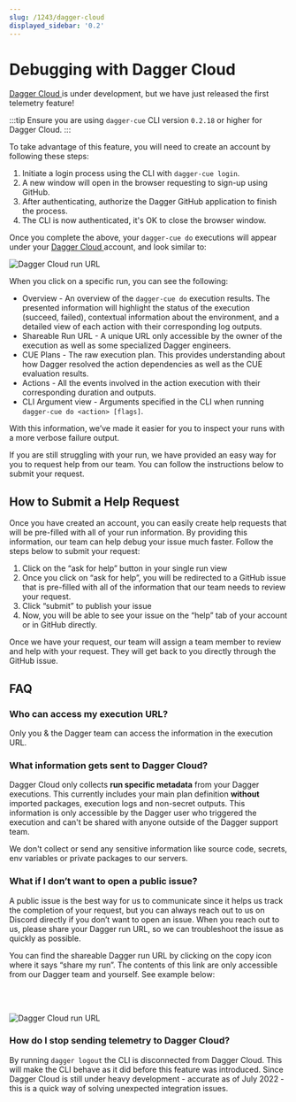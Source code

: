 ```yaml
---
slug: /1243/dagger-cloud
displayed_sidebar: '0.2'
---
```


# Debugging with Dagger Cloud

<p><a href="https://dagger.cloud/" target="_blank" rel="external"> Dagger Cloud </a> is under development, but we have just released the first telemetry feature!</p>

:::tip
Ensure you are using `dagger-cue` CLI version `0.2.18` or higher for Dagger Cloud.
:::

To take advantage of this feature, you will need to create an account by following these steps:

1. Initiate a login process using the CLI with `dagger-cue login`.
2. A new window will open in the browser requesting to sign-up using GitHub.
3. After authenticating, authorize the Dagger GitHub application to finish the process.
4. The CLI is now authenticated, it's OK to close the browser window.

Once you complete the above, your `dagger-cue do` executions will appear under your <a href="https://dagger.cloud/" target="_blank" rel="external"> Dagger Cloud </a> account, and look similar to:

![Dagger Cloud run URL](/img/dagger-cloud/runs.png)

When you click on a specific run, you can see the following:

- Overview - An overview of the `dagger-cue do` execution results. The presented information will highlight the status of the execution (succeed, failed), contextual information about the environment, and a detailed view of each action with their corresponding log outputs.
- Shareable Run URL - A unique URL only accessible by the owner of the execution as well as some specialized Dagger engineers.
- CUE Plans - The raw execution plan. This provides understanding about how Dagger resolved the action dependencies as well as the CUE evaluation results.
- Actions - All the events involved in the action execution with their corresponding duration and outputs.
- CLI Argument view - Arguments specified in the CLI when running `dagger-cue do <action> [flags]`.

With this information, we’ve made it easier for you to inspect your runs with a more verbose failure output.

If you are still struggling with your run, we have provided an easy way for you to request help from our team. You can follow the instructions below to submit your request.

## How to Submit a Help Request

Once you have created an account, you can easily create help requests that will be pre-filled with all of your run information. By providing this information, our team can help debug your issue much faster. Follow the steps below to submit your request:

1. Click on the “ask for help” button in your single run view
2. Once you click on “ask for help”, you will be redirected to a GitHub issue that is pre-filled with all of the information that our team needs to review your request.
3. Click “submit” to publish your issue
4. Now, you will be able to see your issue on the “help” tab of your account or in GitHub directly.

Once we have your request, our team will assign a team member to review and help with your request. They will get back to you directly through the GitHub issue.

## FAQ

### Who can access my execution URL?

Only you & the Dagger team can access the information in the execution URL.

### What information gets sent to Dagger Cloud?

Dagger Cloud only collects **run specific metadata** from your Dagger executions. This currently includes your main plan definition **without** imported packages, execution logs and
non-secret outputs. This information is only accessible by the Dagger user who triggered the execution and can't be shared with anyone outside of the Dagger support team.

We don't collect or send any sensitive information like source code, secrets, env variables or private packages to our servers.

### What if I don’t want to open a public issue?

A public issue is the best way for us to communicate since it helps us track the completion of your request, but you can always reach out to us on Discord directly if you don’t want to open an issue. When you reach out to us, please share your Dagger run URL, so we can troubleshoot the issue as quickly as possible.

You can find the shareable Dagger run URL by clicking on the copy icon where it says “share my run”. The contents of this link are only accessible from our Dagger team and yourself. See example below:

<br></br>

![Dagger Cloud run URL](/img/dagger-cloud/share-url.png)

### How do I stop sending telemetry to Dagger Cloud?

By running `dagger logout` the CLI is disconnected from Dagger Cloud.
This will make the CLI behave as it did before this feature was introduced.
Since Dagger Cloud is still under heavy development - accurate as of July 2022 - this is a quick way of solving unexpected integration issues.

